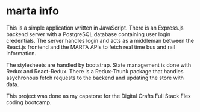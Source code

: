 # marta info

<p>	This is a simple application written in JavaScript. There is an Express.js backend server with a PostgreSQL database containing user login credentials. The server handles login and acts as a middleman between the React.js frontend and the MARTA APIs to fetch real time bus and rail information.
</p>
<p>
	The stylesheets are handled by bootstrap. State management is done with Redux and React-Redux. There is a Redux-Thunk package that handles asychronous fetch requests to the backend and updating the store with data.
</p>
<p>
	This project was done as my capstone for the Digital Crafts Full Stack Flex coding bootcamp.
</p>
